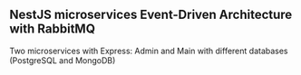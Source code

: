 ## NestJS microservices Event-Driven Architecture with RabbitMQ

Two microservices with Express: Admin and Main with different databases (PostgreSQL and MongoDB)
